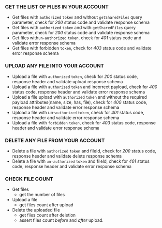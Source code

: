 ### __GET THE LIST OF FILES IN YOUR ACCOUNT__

- Get files with `authorized` `token` and without `getSharedFiles` query parameter, check for *200* status code and validate response schema
- Get files with `authorized` `token` and with `getSharedFiles` query parameter, check for *200* status code and validate response schema
- Get files with`un-authorized` `token`, check for *401* status code and validate error response schema
- Get files with forbidden `token`, check for *403* status code and validate error response schema


### __UPLOAD ANY FILE INTO YOUR ACCOUNT__

- Upload a file with `authorized` `token`, check for *200* status code, response header and validate upload response schema
- Upload a file with `authorized` `token` and incorrect payload, check for *400* status code, response header and validate error response schema
- Upload a file upload with `authorized` `token` and without the required payload attributes(name, size, has, file), check for *400* status code, response header and validate error response schema
- Upload a file with un-`authorized` `token`, check for *401* status code, response header and validate error response schema
- Upload a file with `forbidden` `token`, check for *403* status code, response header and validate error response schema

### __DELETE ANY FILE FROM YOUR ACCOUNT__

- Delete a file with `authorized` `token` and fileId, check for *200* status code, response header and validate delete response schema
- Delete a file with `un-authorized` `token` and fileId, check for *401* status code, response header and validate error response schema

### __CHECK FILE COUNT__
- Get files
    - get the number of files
- Upload a file
    - get files count after upload
- Delete the uploaded file
    - get files count after deletion 
    - assert files count *before* and *after* upload.